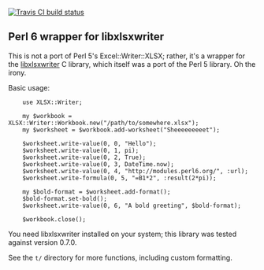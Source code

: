[![Travis CI build status](https://travis-ci.org/evanmiller/XLSX-Writer.svg?branch=master)](https://travis-ci.org/evanmiller/XLSX-Writer)

Perl 6 wrapper for libxlsxwriter
--

This is not a port of Perl 5's Excel::Writer::XLSX; rather, it's a wrapper for
the [libxlsxwriter](https://libxlsxwriter.github.io/) C library, which itself
was a port of the Perl 5 library. Oh the irony.

Basic usage:

```perl6
    use XLSX::Writer;

    my $workbook = XLSX::Writer::Workbook.new("/path/to/somewhere.xlsx");
    my $worksheet = $workbook.add-worksheet("Sheeeeeeeeet");

    $worksheet.write-value(0, 0, "Hello");
    $worksheet.write-value(0, 1, pi);
    $worksheet.write-value(0, 2, True);
    $worksheet.write-value(0, 3, DateTime.now);
    $worksheet.write-value(0, 4, "http://modules.perl6.org/", :url);
    $worksheet.write-formula(0, 5, "=B1*2", :result(2*pi));

    my $bold-format = $worksheet.add-format();
    $bold-format.set-bold();
    $worksheet.write-value(0, 6, "A bold greeting", $bold-format);

    $workbook.close();
```

You need libxlsxwriter installed on your system; this library was tested
against version 0.7.0.

See the `t/` directory for more functions, including custom formatting.
